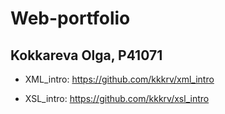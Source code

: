 # Web-portfolio

## Kokkareva Olga, P41071

- XML_intro: https://github.com/kkkrv/xml_intro

- XSL_intro: https://github.com/kkkrv/xsl_intro
